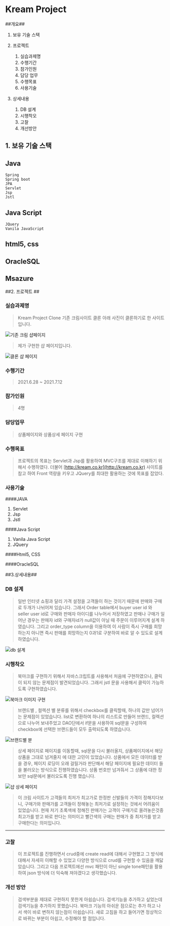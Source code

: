 # Kream Project

##개요##

1. 보유 기술 스택
2. 프로젝트
	1.  실습과제명
	2.  수행기간
	3.  참가인원
	4.  담당 업무
	5.  수행목표
	6.  사용기술

3. 상세내용
	1. DB 설계
	2. 시행착오
	3. 고찰
	4. 개선방안

## 1. 보유 기술 스택 ##

Java
--
	Spring
	Spring boot
	JPA
	Servlet
	Jsp
	Jstl
	
Java Script
--
	JQuery
	Vanila JavaScript
html5, css
--
OracleSQL
--
Msazure
--

##2. 프로젝트 ##
### 실습과제명
> Kream Project Clone 기존 크림사이트 클론 
> 아래 사진이 클론하기로 한 사이트입니다.


![기존 크림 샵페이지](./img/KOShop.png)

> 제가 구현한 샵 페이지입니다.

![클론 샵 페이지](./img/mpshop1.png)
### 수행기간
> 2021.6.28 ~ 2021.7.12 

### 참가인원
> 4명

### 담당업무
> 상품페이지와 상품상세 페이지 구현

### 수행목표
> 프로젝트의 목표는 Servlet과 Jsp를 활용하여 MVC구조를 제대로 이해하기 위해서 수행하였다.
> 더불어 [http://kream.co.kr](http://kream.co.kr) 사이트를 참고 하여 
> Front 역량을 키우고 JQuery를 최대한 활용하는 것에 목표를 잡았다.

### 사용기술

####JAVA
1.	Servlet
2.	Jsp
3.	Jstl

####Java Script
1. Vanila Java Script
2. JQuery

####Html5, CSS

####OracleSQL


##3.상세내용##

### DB 설계 ###
> 일반 인터넷 쇼핑과 달리 가격 설정을 고객들이 하는 것이기 때문에 판매와 구매로 두개가 나뉘어져 있습니다.
> 그래서 Order table에서 buyer user id 와 seller user id로 구매와 판매자 아이디를 나누어서 저장하였고
> 판매나 구매가 일어난 경우는 판매자 id와 구매자id가 null값이 아닐 때 주문이 이루어지계 설계 하였습니다.
> 그리고 order_type column을 이용하여 이 사람이 즉시 구매를 희망하는지 아니면 즉시 판매를 희망하는지
> 0과1로 구분하여 바로 알 수 있도로 설계하였습니다.

![db 설계](./img/kream_db.png)

### 시행착오 ###
> 북마크를 구현하기 위해서 자바스크립트를 사용해서 처음에 구현하였으나, 클릭이 되지 않는 문제점이 발견되었습니다.
> 그래서 jstl 문을 사용해서 클릭이 가능하도록 구현하였습니다.

![북마크 이미지 구현](./img/mpbookmark.png)

> 브랜드별 , 컬렉션 별 분류를 위해서 checkbox를 클릭할때, 하나의 값만 넘어가는 문제점이 있었습니다.
> list로 변환하여 하나의 리스트로 만들어 브랜드, 컬렉션으로 나누어 보내주었고
> DAO단에서 if문을 사용하여 sql문을 구성하여 checkbox에 선택한 브랜드들이 모두 출력되도록 하였습니다.

![브랜드별 분](./img/mpnike.png)

> 상세 페이지로 페이지를 이동할때, sql문을 다시 불러올지, 상품페이지에서 해당 상품을 그대로 넘겨줄지
> 에 대한 고민이 있었습니다. 상품에서 모든 데이터를 받을 경우, 페이지 로딩이 오래 걸릴거라 판단해서 해당 페이지에 필요한 데이터
> 들을 불러오는 방식으로 진행하였습니다. 상품 번호만 넘겨줘서 그 상품에 대한 정보만 sql문에서 불러오도록 진행 했습니다.

![샵 상세 페이지](./img/mpshopinfo2.png)

> 이 크림 사이트가 고객들의 최저가 최고가로 한정판 신발들의 가격이 정해지다보니,
> 구매가와 판매가를 고객들이 정해놓는 최저가로 설정하는 것에서 어려움이 있었습니다.
> 현재 저기 초록색에 정해진 판매가는 고객이 구매가로 올려놓은것중 최고가를 받고 바로 판다는 의미이고
> 빨간색의 구매는 판매가 중 최저가를 받고 구매한다는 의미입니다.

----

### 고찰 ###
> 이 프로젝트를 진행하면서 crud중에 create read에 대해서 구현했고 그 방식에 대해서 자세히 이해할 수 있었고
> 다양한 방식으로 crud를 구현할 수 있음을 깨닳았습니다. 그리고 다음 프로젝트에선 mvc 패턴이 아닌 single tone패턴을
> 활용하여 json 방식에 더 익숙해 져야겠다고 생각했습니다. 

### 개선 방안 ###
> 검색부분을 제대로 구현하지 못한게 아쉽습니다. 검색기능을 추가하고 싶었는데
> 검색기능을 추가하지 못했습니다.
> 북마크 기능의 아쉬운 점으로는 추가 하고 나서 색이 바로 변하지 않는점이 아쉽습니다.
> 새로 고침을 하고 들어가면 정상적으로 바뀌는 부분이 아쉽고, 수정해야 할 점입니다.



